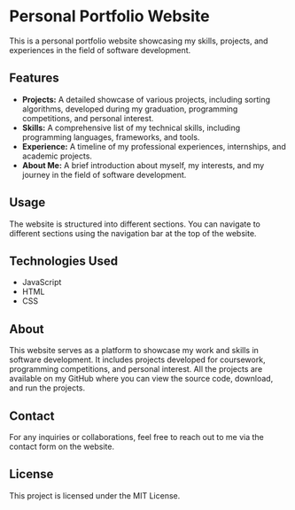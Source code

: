 # Personal Portfolio Website

This is a personal portfolio website showcasing my skills, projects, and experiences in the field of software development.

## Features

- **Projects:** A detailed showcase of various projects, including sorting algorithms, developed during my graduation, programming competitions, and personal interest.
- **Skills:** A comprehensive list of my technical skills, including programming languages, frameworks, and tools.
- **Experience:** A timeline of my professional experiences, internships, and academic projects.
- **About Me:** A brief introduction about myself, my interests, and my journey in the field of software development.

## Usage

The website is structured into different sections. You can navigate to different sections using the navigation bar at the top of the website.

## Technologies Used

- JavaScript
- HTML
- CSS

## About

This website serves as a platform to showcase my work and skills in software development. It includes projects developed for coursework, programming competitions, and personal interest. All the projects are available on my GitHub where you can view the source code, download, and run the projects.

## Contact

For any inquiries or collaborations, feel free to reach out to me via the contact form on the website.

## License

This project is licensed under the MIT License.